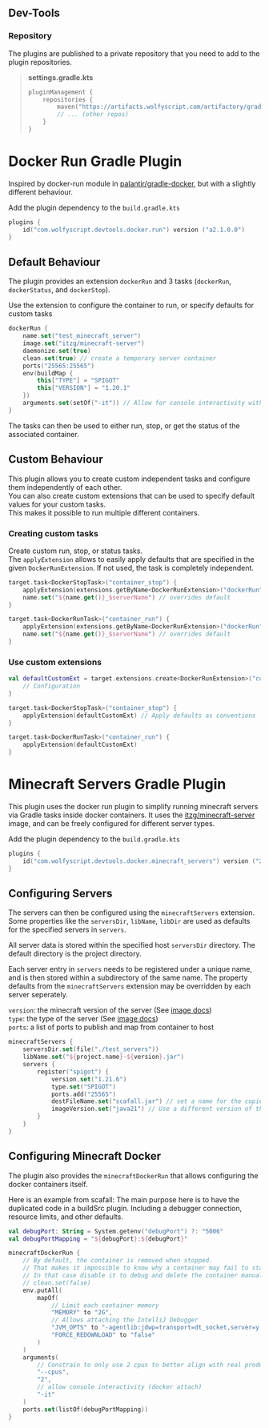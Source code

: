 ## Dev-Tools
### Repository
The plugins are published to a private repository that you need to add to the plugin repositories.
> **settings.gradle.kts** 
> ```kotlin
> pluginManagement {
>     repositories {
>         maven("https://artifacts.wolfyscript.com/artifactory/gradle-dev")
>         // ... (other repos)
>     }
> }
> ```

# Docker Run Gradle Plugin
Inspired by docker-run module in [palantir/gradle-docker](https://github.com/palantir/gradle-docker), but with a slightly different behaviour.  

Add the plugin dependency to the `build.gradle.kts`
```kotlin
plugins {
    id("com.wolfyscript.devtools.docker.run") version ("a2.1.0.0")
}
```

## Default Behaviour
The plugin provides an extension `dockerRun` and 3 tasks (`dockerRun`, `dockerStatus`, and `dockerStop`). 

Use the extension to configure the container to run, or specify defaults for custom tasks
```kotlin
dockerRun {
    name.set("test_minecraft_server")
    image.set("itzg/minecraft-server")
    daemonize.set(true)
    clean.set(true) // create a temporary server container
    ports("25565:25565")
    env(buildMap {
        this["TYPE"] = "SPIGOT"
        this["VERSION"] = "1.20.1"
    })
    arguments.set(setOf("-it")) // Allow for console interactivity with 'docker attach'
}
```
The tasks can then be used to either run, stop, or get the status of the associated container.

## Custom Behaviour
This plugin allows you to create custom independent tasks and configure them independently of each other.  
You can also create custom extensions that can be used to specify default values for your custom tasks.  
This makes it possible to run multiple different containers.  

### Creating custom tasks 
Create custom run, stop, or status tasks.    
The `applyExtension` allows to easily apply defaults that are specified in the given `DockerRunExtension`. 
If not used, the task is completely independent.
```kotlin
target.task<DockerStopTask>("container_stop") {
    applyExtension(extensions.getByName<DockerRunExtension>("dockerRun")) // Apply defaults as conventions
    name.set("${name.get()}_$serverName") // overrides default
}

target.task<DockerRunTask>("container_run") {
    applyExtension(extensions.getByName<DockerRunExtension>("dockerRun")) // Apply defaults as conventions
    name.set("${name.get()}_$serverName") // overrides default
}
```

### Use custom extensions
```kotlin
val defaultCustomExt = target.extensions.create<DockerRunExtension>("customDockerRun").apply {
    // Configuration 
}

target.task<DockerStopTask>("container_stop") {
    applyExtension(defaultCustomExt) // Apply defaults as conventions
}

target.task<DockerRunTask>("container_run") {
    applyExtension(defaultCustomExt)
}

```

# Minecraft Servers Gradle Plugin
This plugin uses the docker run plugin to simplify running minecraft servers via Gradle tasks inside docker containers.
It uses the [itzg/minecraft-server](https://github.com/itzg/docker-minecraft-server) image, and can be freely configured for different server types.

Add the plugin dependency to the `build.gradle.kts`
```kotlin
plugins {
    id("com.wolfyscript.devtools.docker.minecraft_servers") version ("2.0-SNAPSHOT")
}
```
## Configuring Servers
The servers can then be configured using the `minecraftServers` extension.   
Some properties like the `serversDir`, `libName`, `libDir` are used as defaults for the specified servers in `servers`.

All server data is stored within the specified host `serversDir` directory. The default directory is the project directory. 

Each server entry in `servers` needs to be registered under a unique name, and is then stored within a subdirectory of the same name.
The property defaults from the `minecraftServers` extension may be overridden by each server seperately. 

`version`: the minecraft version of the server  (See [image docs](https://docker-minecraft-server.readthedocs.io/en/latest/versions/minecraft/))  
`type`: the type of the server (See [image docs](https://docker-minecraft-server.readthedocs.io/en/latest/types-and-platforms/))  
`ports`: a list of ports to publish and map from container to host 

```kotlin
minecraftServers {
    serversDir.set(file("./test_servers"))
    libName.set("${project.name}-${version}.jar")
    servers {
        register("spigot") {
            version.set("1.21.6")
            type.set("SPIGOT")
            ports.add("25565") 
            destFileName.set("scafall.jar") // set a name for the copied app
            imageVersion.set("java21") // Use a different version of the docker image
        }
    }
}
```

## Configuring Minecraft Docker
The plugin also provides the `minecraftDockerRun` that allows configuring the docker containers itself.

Here is an example from scafall:
The main purpose here is to have the duplicated code in a buildSrc plugin. Including a debugger connection, resource limits, and other defaults.
```kotlin
val debugPort: String = System.getenv("debugPort") ?: "5006"
val debugPortMapping = "${debugPort}:${debugPort}"

minecraftDockerRun {
    // By default, the container is removed when stopped. 
    // That makes it impossible to know why a container may fail to start.
    // In that case disable it to debug and delete the container manually.
    // clean.set(false)
    env.putAll(
        mapOf(
            // Limit each container memory
            "MEMORY" to "2G",
            // Allows attaching the IntelliJ Debugger
            "JVM_OPTS" to "-agentlib:jdwp=transport=dt_socket,server=y,suspend=n,address=*:${debugPort}",
            "FORCE_REDOWNLOAD" to "false"
        )
    )
    arguments(
        // Constrain to only use 2 cpus to better align with real production servers 
        "--cpus",
        "2",
        // allow console interactivity (docker attach)
        "-it"
    )
    ports.set(listOf(debugPortMapping))
}
```


